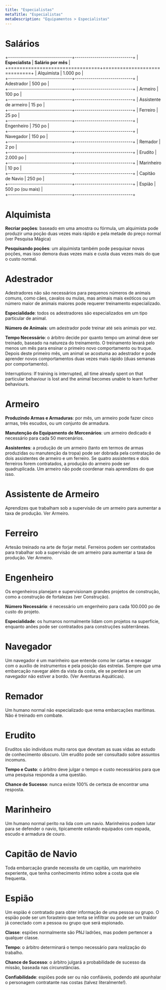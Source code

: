 ```yaml
---
title: "Especialistas"
metaTitle: "Especialistas"
metaDescription: "Equipamentos > Especialistas"
---
```


# Salários

+--------------------------------+-----------------------------+
| **Especialista**               | **Salário por mês**         | 
+================================+=============================+
| Alquimista                     | 1.000 po                    |      
+--------------------------------+-----------------------------+
| Adestrador                     | 500 po                      |    
+--------------------------------+-----------------------------+
| Armeiro                        | 100 po                      |    
+--------------------------------+-----------------------------+
| Assistente de armeiro          | 15 po                       |   
+--------------------------------+-----------------------------+
| Ferreiro                       | 25 po                       |   
+--------------------------------+-----------------------------+
| Engenheiro                     | 750 po                      |    
+--------------------------------+-----------------------------+
| Navegador                      | 150 po                      |    
+--------------------------------+-----------------------------+
| Remador                        | 2 po                        |  
+--------------------------------+-----------------------------+
| Erudito                        | 2.000 po                    |      
+--------------------------------+-----------------------------+
| Marinheiro                     | 10 po                       |   
+--------------------------------+-----------------------------+
| Capitão de Navio               | 250 po                      |    
+--------------------------------+-----------------------------+
| Espião                         | 500 po (ou mais)            |              
+--------------------------------+-----------------------------+

# Alquimista

**Recriar poções**: baseado em uma amostra ou fórmula, um alquimista pode produzir uma poção duas vezes mais rápido e pela metade do preço normal (ver Pesquisa Mágica)

**Pesquisando poções**: um alquimista também pode pesquisar novas poções, mas isso demora duas vezes mais e custa duas vezes mais do que o custo normal.

# Adestrador

Adestradores não são necessários para pequenos números de animais comuns, como cães, cavalos ou mulas, mas animais mais exóticos ou um número maior de animais maiores pode requerer treinamento especializado.

**Especialidade**: todos os adestradores são especializados em um tipo particular de animal.

**Número de Animais**: um adestrador pode treinar até seis animais por vez.

**Tempo Necessário**: o árbitro decide por quanto tempo um animal deve ser treinado, baseado na natureza do treinamento. O treinamento levará pelo menos um mês para ensinar o primeiro novo comportamento ou truque. Depois deste primeiro mês, um animal se acostuma ao adestrador e pode aprender novos comportamentos duas vezes mais rápido (duas semanas por comportamento).

Interruptions: If training is interrupted, all time already spent on that particular behaviour is lost and the animal becomes unable to learn further behaviours.

# Armeiro

**Produzindo Armas e Armaduras**: por mês, um armeiro pode fazer cinco armas, três escudos, ou um conjunto de armadura.

**Manutenção do Equipamento de Mercenários**: um armeiro dedicado é necessário para cada 50 mercenários.

**Assistentes**: a produção de um armeiro (tanto em termos de armas produzidas ou manutenção da tropa) pode ser dobrada pela contratação de dois assistentes de armeiro e um ferreiro. Se quatro assistentes e dois ferreiros forem contratados, a produção do armeiro pode ser quadruplicada. Um armeiro não pode coordenar mais aprendizes do que isso.

# Assistente de Armeiro

Aprendizes que trabalham sob a supervisão de um armeiro para aumentar a taxa de produção. Ver Armeiro.

# Ferreiro

Artesão treinado na arte de forjar metal. Ferreiros podem ser contratados para trabalhar sob a supervisão de um armeiro para aumentar a taxa de produção. Ver Armeiro.

# Engenheiro

Os engenheiros planejam e supervisionam grandes projetos de construção, como a construção de fortalezas (ver Construção).

**Número Necessário**: é necessário um engenheiro para cada 100.000 po de custo do projeto.

**Especialidade**: os humanos normalmente lidam com projetos na superfície, enquanto anões pode ser contratados para construções subterrâneas. 

# Navegador

Um navegador é um marinheiro que entende como ler cartas e nevagar com o auxílio de instrumentos e pela posição das estrelas. Sempre que uma embarcação navegar além da vista da costa, ele se perderá se um navegador não estiver a bordo. (Ver Aventuras Aquáticas).

# Remador

Um humano normal não especializado que rema embarcações marítimas. Não é treinado em combate.

# Erudito

Eruditos são indivíduos muito raros que devotam as suas vidas ao estudo de conhecimento obscuro. Um erudito pode ser consultado sobre assuntos incomuns.

**Tempo e Custo**: o árbitro deve julgar o tempo e custo necessários para que uma pesquisa responda a uma questão.

**Chance de Sucesso**: nunca existe 100% de certeza de encontrar uma resposta.

# Marinheiro

Um humano normal perito na lida com um navio. Marinheiros podem lutar para se defender o navio, tipicamente estando equipados com espada, escudo e armadura de couro.

# Capitão de Navio

Toda embarcação grande necessita de um capitão, um marinheiro experiente, que tenha conhecimento íntimo sobre a costa que ele frequenta.

# Espião

Um espião é contratado para obter informação de uma pessoa ou grupo. O espião pode ser um forasteiro que tenta se infiltrar ou pode ser um traidor já conectado com a pessoa ou grupo que será espionado.

**Classe**: espiões normalmente são PNJ ladrões, mas podem pertencer a qualquer classe.

**Tempo**: o árbitro determinará o tempo necessário para realização do trabalho.

**Chance de Sucesso**: o árbitro julgará a probabilidade de sucesso da missão, baseada nas circunstâncias.

**Confiabilidade**: espiões pode ser ou não confiáveis, podendo até apunhalar o personagem contratante nas costas (talvez literalmente!).
